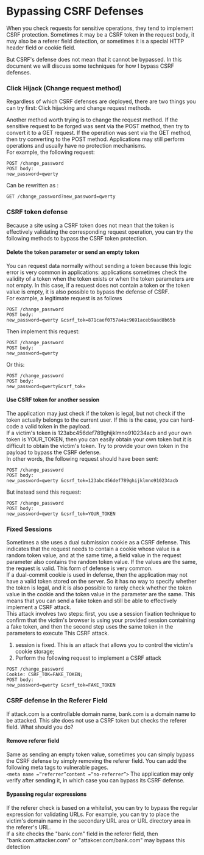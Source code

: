 # Bypassing CSRF Defenses

When you check requests for sensitive operations, they tend to implement CSRF protection. Sometimes it may be a CSRF token in the request body, it may also be a referer field detection, or sometimes it is a special HTTP header field or cookie field.    

But CSRF's defense does not mean that it cannot be bypassed. In this document we will discuss some techniques for how I bypass CSRF defenses.

### Click Hijack (Change request method)
Regardless of which CSRF defenses are deployed, there are two things you can try first: Click hijacking and change request methods.     

Another method worth trying is to change the request method. If the sensitive request to be forged was sent via the POST method, then try to convert it to a GET request. If the operation was sent via the GET method, then try converting to the POST method. Applications may still perform operations and usually have no protection mechanisms.     
For example, the following request:    
```
POST /change_password
POST body:
new_password=qwerty
```
Can be rewritten as : 
```
GET /change_password?new_password=qwerty
```
### CSRF token defense 
Because a site using a CSRF token does not mean that the token is effectively validating the corresponding request operation, you can try the following methods to bypass the CSRF token protection.    

#### Delete the token parameter or send an empty token
You can request data normally without sending a token because this logic error is very common in applications: applications sometimes check the validity of a token when the token exists or when the token parameters are not empty. In this case, if a request does not contain a token or the token value is empty, it is also possible to bypass the defense of CSRF.    
For example, a legitimate request is as follows    
```
POST /change_password
POST body:
new_password=qwerty &csrf_tok=871caef0757a4ac9691aceb9aad8b65b
```
Then implement this request: 
```
POST /change_password
POST body:
new_password=qwerty
```
Or this:    
```
POST /change_password
POST body:
new_password=qwerty&csrf_tok=
```
#### Use CSRF token for another session
The application may just check if the token is legal, but not check if the token actually belongs to the current user. If this is the case, you can hard-code a valid token in the payload.   
If a victim's token is 123abc456def789ghijklmno910234acb and your own token is YOUR_TOKEN, then you can easily obtain your own token but it is difficult to obtain the victim's token. Try to provide your own token in the payload to bypass the CSRF defense.   
In other words, the following request should have been sent:   
```
POST /change_password
POST body:
new_password=qwerty &csrf_tok=123abc456def789ghijklmno910234acb
```
But instead send this request:    
```
POST /change_password
POST body:
new_password=qwerty &csrf_tok=YOUR_TOKEN
```

### Fixed Sessions 
Sometimes a site uses a dual submission cookie as a CSRF defense. This indicates that the request needs to contain a cookie whose value is a random token value, and at the same time, a field value in the request parameter also contains the random token value. If the values ​​are the same, the request is valid. This form of defense is very common.    
If a dual-commit cookie is used in defense, then the application may not have a valid token stored on the server. So it has no way to specify whether the token is legal, and it is also possible to rarely check whether the token value in the cookie and the token value in the parameter are the same. This means that you can send a fake token and still be able to effectively implement a CSRF attack.   
This attack involves two steps: first, you use a session fixation technique to confirm that the victim's browser is using your provided session containing a fake token, and then the second step uses the same token in the parameters to execute This CSRF attack.   
1. session is fixed. This is an attack that allows you to control the victim's cookie storage;
2. Perform the following request to implement a CSRF attack    
    
```
POST /change_password
Cookie: CSRF_TOK=FAKE_TOKEN;
POST body:
new_password=qwerty &csrf_tok=FAKE_TOKEN
```
### CSRF defense in the Referer Field 
If attack.com is a controllable domain name, bank.com is a domain name to be attacked. This site does not use a CSRF token but checks the referer field. What should you do?

#### Remove referer field
Same as sending an empty token value, sometimes you can simply bypass the CSRF defense by simply removing the referer field. You can add the following meta tags to vulnerable pages.   
`<meta name =“referrer”content =“no-referrer”>`
The application may only verify after sending it, in which case you can bypass its CSRF defense.   

#### Bypassing regular expressions
If the referer check is based on a whitelist, you can try to bypass the regular expression for validating URLs. For example, you can try to place the victim's domain name in the secondary URL area or URL directory area in the referer's URL.    
If a site checks the "bank.com" field in the referer field, then "bank.com.attacker.com" or "attakcer.com/bank.com" may bypass this detection    
